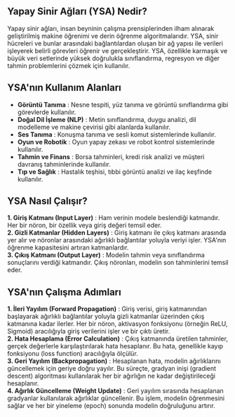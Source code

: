 ## Yapay Sinir Ağları (YSA) Nedir?
Yapay sinir ağları, insan beyninin çalışma prensiplerinden ilham alınarak geliştirilmiş makine öğrenimi ve derin öğrenme algoritmalarıdır. 
YSA, sinir hücreleri ve bunlar arasındaki bağlantılardan oluşan bir ağ yapısı ile verileri işleyerek belirli görevleri öğrenir ve gerçekleştirir. 
YSA, özellikle karmaşık ve büyük veri setlerinde yüksek doğrulukla sınıflandırma, regresyon ve diğer tahmin problemlerini çözmek için kullanılır.

## YSA'nın Kullanım Alanları
* **Görüntü Tanıma** : Nesne tespiti, yüz tanıma ve görüntü sınıflandırma gibi görevlerde kullanılır.
* **Doğal Dil İşleme (NLP)** : Metin sınıflandırma, duygu analizi, dil modelleme ve makine çevirisi gibi alanlarda kullanılır.
* **Ses Tanıma** : Konuşma tanıma ve sesli komut sistemlerinde kullanılır.
* **Oyun ve Robotik** : Oyun yapay zekası ve robot kontrol sistemlerinde kullanılır.
* **Tahmin ve Finans** : Borsa tahminleri, kredi risk analizi ve müşteri davranış tahminlerinde kullanılır.
* **Tıp ve Sağlık** : Hastalık teşhisi, tıbbi görüntü analizi ve ilaç keşfinde kullanılır.

## YSA Nasıl Çalışır?
**1. Giriş Katmanı (Input Layer)** : Ham verinin modele beslendiği katmandır. Her bir nöron, bir özellik veya giriş değeri temsil eder.<br>
**2. Gizli Katmanlar (Hidden Layers)** : Giriş katmanı ile çıkış katmanı arasında yer alır ve nöronlar arasındaki ağırlıklı bağlantılar yoluyla veriyi işler. YSA'nın öğrenme kapasitesini artıran katmanlardır. <br>
**3. Çıkış Katmanı (Output Layer)** : Modelin tahmin veya sınıflandırma sonuçlarını verdiği katmandır. Çıkış nöronları, modelin son tahminlerini temsil eder.

## YSA'nın Çalışma Adımları
**1. İleri Yayılım (Forward Propagation)** : Giriş verisi, giriş katmanından başlayarak ağırlıklı bağlantılar yoluyla gizli katmanlar üzerinden çıkış katmanına kadar ilerler. Her bir nöron, aktivasyon fonksiyonu (örneğin ReLU, Sigmoid) aracılığıyla giriş verilerini işler ve bir çıktı üretir.<br>
**2. Hata Hesaplama (Error Calculation)** : Çıkış katmanında üretilen tahminler, gerçek değerlerle karşılaştırılarak hata hesaplanır. Bu hata, genellikle kayıp fonksiyonu (loss function) aracılığıyla ölçülür.<br>
**3. Geri Yayılım (Backpropagation)** : Hesaplanan hata, modelin ağırlıklarını güncellemek için geriye doğru yayılır. Bu süreçte, gradyan inişi (gradient descent) algoritması kullanılarak her bir ağırlığın ne kadar değiştirileceği hesaplanır.<br>
**4. Ağırlık Güncelleme (Weight Update)** : Geri yayılım sırasında hesaplanan gradyanlar kullanılarak ağırlıklar güncellenir. Bu işlem, modelin öğrenmesini sağlar ve her bir yineleme (epoch) sonunda modelin doğruluğunu artırır.

